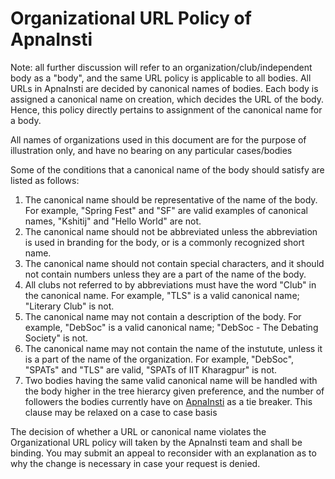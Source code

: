 # Organizational URL Policy of ApnaInsti

Note: all further discussion will refer to an organization/club/independent body as a "body", and the same URL policy is applicable to all bodies. All URLs in ApnaInsti are decided by canonical names of bodies. Each body is assigned a canonical name on creation, which decides the URL of the body. Hence, this policy directly pertains to assignment of the canonical name for a body.

All names of organizations used in this document are for the purpose of illustration only, and have no bearing on any particular cases/bodies

Some of the conditions that a canonical name of the body should satisfy are listed as follows:

1. The canonical name should be representative of the name of the body. For example, "Spring Fest" and "SF" are valid examples of canonical names, "Kshitij" and "Hello World" are not.
2. The canonical name should not be abbreviated unless the abbreviation is used in branding for the body, or is a commonly recognized short name.
3. The canonical name should not contain special characters, and it should not contain numbers unless they are a part of the name of the body.
4. All clubs not referred to by abbreviations must have the word "Club" in the canonical name. For example, "TLS" is a valid canonical name; "Literary Club" is not.
5. The canonical name may not contain a description of the body. For example, "DebSoc" is a valid canonical name; "DebSoc - The Debating Society" is not.
6. The canonical name may not contain the name of the instutute, unless it is a part of the name of the organization. For example, "DebSoc", "SPATs" and "TLS" are valid, "SPATs of IIT Kharagpur" is not.
7. Two bodies having the same valid canonical name will be handled with the body higher in the tree hierarcy given preference, and the number of followers the bodies currently have on [ApnaInsti](INSERT_URL) as a tie breaker. This clause may be relaxed on a case to case basis

The decision of whether a URL or canonical name violates the Organizational URL policy will taken by the ApnaInsti team and shall be binding. You may submit an appeal to reconsider with an explanation as to why the change is necessary in case your request is denied.
